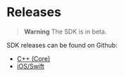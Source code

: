 # Releases

> **Warning** The SDK is in beta.

SDK releases can be found on Github:
* [C++ (Core)](https://github.com/Dronecode/DronecodeSDK/releases)
* [iOS/Swift](https://github.com/Dronecode/DronecodeSDK-Swift/releases)
